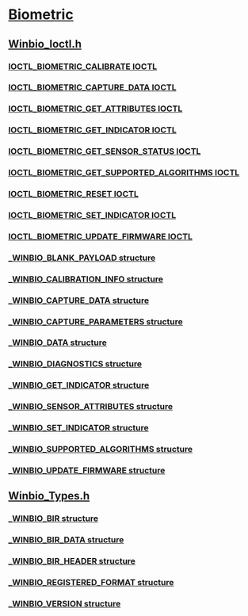 # [Biometric](index.md)
## [Winbio_Ioctl.h](../winbio_ioctl/index.md)
### [IOCTL_BIOMETRIC_CALIBRATE IOCTL](../winbio_ioctl/ni-winbio_ioctl-ioctl_biometric_calibrate.md)
### [IOCTL_BIOMETRIC_CAPTURE_DATA IOCTL](../winbio_ioctl/ni-winbio_ioctl-ioctl_biometric_capture_data.md)
### [IOCTL_BIOMETRIC_GET_ATTRIBUTES IOCTL](../winbio_ioctl/ni-winbio_ioctl-ioctl_biometric_get_attributes.md)
### [IOCTL_BIOMETRIC_GET_INDICATOR IOCTL](../winbio_ioctl/ni-winbio_ioctl-ioctl_biometric_get_indicator.md)
### [IOCTL_BIOMETRIC_GET_SENSOR_STATUS IOCTL](../winbio_ioctl/ni-winbio_ioctl-ioctl_biometric_get_sensor_status.md)
### [IOCTL_BIOMETRIC_GET_SUPPORTED_ALGORITHMS IOCTL](../winbio_ioctl/ni-winbio_ioctl-ioctl_biometric_get_supported_algorithms.md)
### [IOCTL_BIOMETRIC_RESET IOCTL](../winbio_ioctl/ni-winbio_ioctl-ioctl_biometric_reset.md)
### [IOCTL_BIOMETRIC_SET_INDICATOR IOCTL](../winbio_ioctl/ni-winbio_ioctl-ioctl_biometric_set_indicator.md)
### [IOCTL_BIOMETRIC_UPDATE_FIRMWARE IOCTL](../winbio_ioctl/ni-winbio_ioctl-ioctl_biometric_update_firmware.md)
### [_WINBIO_BLANK_PAYLOAD structure](../winbio_ioctl/ns-winbio_ioctl-_winbio_blank_payload.md)
### [_WINBIO_CALIBRATION_INFO structure](../winbio_ioctl/ns-winbio_ioctl-_winbio_calibration_info.md)
### [_WINBIO_CAPTURE_DATA structure](../winbio_ioctl/ns-winbio_ioctl-_winbio_capture_data.md)
### [_WINBIO_CAPTURE_PARAMETERS structure](../winbio_ioctl/ns-winbio_ioctl-_winbio_capture_parameters.md)
### [_WINBIO_DATA structure](../winbio_ioctl/ns-winbio_ioctl-_winbio_data.md)
### [_WINBIO_DIAGNOSTICS structure](../winbio_ioctl/ns-winbio_ioctl-_winbio_diagnostics.md)
### [_WINBIO_GET_INDICATOR structure](../winbio_ioctl/ns-winbio_ioctl-_winbio_get_indicator.md)
### [_WINBIO_SENSOR_ATTRIBUTES structure](../winbio_ioctl/ns-winbio_ioctl-_winbio_sensor_attributes.md)
### [_WINBIO_SET_INDICATOR structure](../winbio_ioctl/ns-winbio_ioctl-_winbio_set_indicator.md)
### [_WINBIO_SUPPORTED_ALGORITHMS structure](../winbio_ioctl/ns-winbio_ioctl-_winbio_supported_algorithms.md)
### [_WINBIO_UPDATE_FIRMWARE structure](../winbio_ioctl/ns-winbio_ioctl-_winbio_update_firmware.md)
## [Winbio_Types.h](../winbio_types/index.md)
### [_WINBIO_BIR structure](../winbio_types/ns-winbio_types-_winbio_bir.md)
### [_WINBIO_BIR_DATA structure](../winbio_types/ns-winbio_types-_winbio_bir_data.md)
### [_WINBIO_BIR_HEADER structure](../winbio_types/ns-winbio_types-_winbio_bir_header.md)
### [_WINBIO_REGISTERED_FORMAT structure](../winbio_types/ns-winbio_types-_winbio_registered_format.md)
### [_WINBIO_VERSION structure](../winbio_types/ns-winbio_types-_winbio_version.md)
